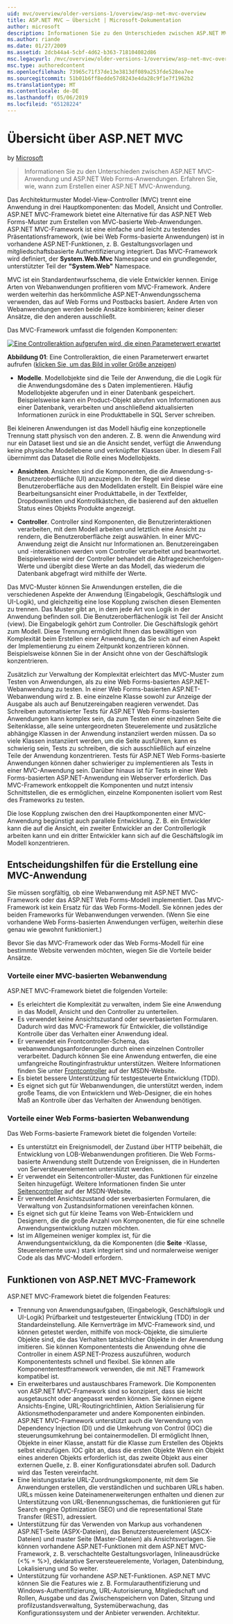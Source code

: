 ```yaml
---
uid: mvc/overview/older-versions-1/overview/asp-net-mvc-overview
title: ASP.NET MVC – Übersicht | Microsoft-Dokumentation
author: microsoft
description: Informationen Sie zu den Unterschieden zwischen ASP.NET MVC-Anwendung und ASP.NET Web Forms-Anwendungen. Erfahren Sie, wie, wann zum Erstellen einer ASP.NET MVC-Anwendung.
ms.author: riande
ms.date: 01/27/2009
ms.assetid: 2dcb44a4-5cbf-4d62-b363-718104082d86
msc.legacyurl: /mvc/overview/older-versions-1/overview/asp-net-mvc-overview
msc.type: authoredcontent
ms.openlocfilehash: 73965c71f37de13e3813df089a253fde528ea7ee
ms.sourcegitcommit: 51b01b6ff8edde57d8243e4da28c9f1e7f1962b2
ms.translationtype: MT
ms.contentlocale: de-DE
ms.lasthandoff: 05/06/2019
ms.locfileid: "65128224"
---
```

# <a name="aspnet-mvc-overview"></a>Übersicht über ASP.NET MVC

by [Microsoft](https://github.com/microsoft)

> Informationen Sie zu den Unterschieden zwischen ASP.NET MVC-Anwendung und ASP.NET Web Forms-Anwendungen. Erfahren Sie, wie, wann zum Erstellen einer ASP.NET MVC-Anwendung.

Das Architekturmuster Model-View-Controller (MVC) trennt eine Anwendung in drei Hauptkomponenten: das Modell, Ansicht und Controller. ASP.NET MVC-Framework bietet eine Alternative für das ASP.NET Web Forms-Muster zum Erstellen von MVC-basierte Web-Anwendungen. ASP.NET MVC-Framework ist eine einfache und leicht zu testendes Präsentationsframework, (wie bei Web Forms-basierte Anwendungen) ist in vorhandene ASP.NET-Funktionen, z. B. Gestaltungsvorlagen und mitgliedschaftsbasierte Authentifizierung integriert. Das MVC-Framework wird definiert, der **System.Web.Mvc** Namespace und ein grundlegender, unterstützter Teil der **"System.Web"** Namespace.   
  
MVC ist ein Standardentwurfsschema, die viele Entwickler kennen. Einige Arten von Webanwendungen profitieren vom MVC-Framework. Andere werden weiterhin das herkömmliche ASP.NET-Anwendungsschema verwenden, das auf Web Forms und Postbacks basiert. Andere Arten von Webanwendungen werden beide Ansätze kombinieren; keiner dieser Ansätze, die den anderen ausschließt.   
  
Das MVC-Framework umfasst die folgenden Komponenten:

[![Eine Controlleraktion aufgerufen wird, die einen Parameterwert erwartet](asp-net-mvc-overview/_static/image1.jpg)](asp-net-mvc-overview/_static/image1.png)

**Abbildung 01**: Eine Controlleraktion, die einen Parameterwert erwartet aufrufen ([klicken Sie, um das Bild in voller Größe anzeigen](asp-net-mvc-overview/_static/image2.png))

- **Modelle**. Modellobjekte sind die Teile der Anwendung, die die Logik für die Anwendungsdomäne des s Daten implementieren. Häufig Modellobjekte abgerufen und in einer Datenbank gespeichert. Beispielsweise kann ein Product-Objekt abrufen von Informationen aus einer Datenbank, verarbeiten und anschließend aktualisierten Informationen zurück in eine Produkttabelle in SQL Server schreiben.

Bei kleineren Anwendungen ist das Modell häufig eine konzeptionelle Trennung statt physisch von den anderen. Z. B. wenn die Anwendung wird nur ein Dataset liest und sie an die Ansicht sendet, verfügt die Anwendung keine physische Modellebene und verknüpfter Klassen über. In diesem Fall übernimmt das Dataset die Rolle eines Modellobjekts.

- **Ansichten**. Ansichten sind die Komponenten, die die Anwendung-s-Benutzeroberfläche (UI) anzuzeigen. In der Regel wird diese Benutzeroberfläche aus den Modelldaten erstellt. Ein Beispiel wäre eine Bearbeitungsansicht einer Produkttabelle, in der Textfelder, Dropdownlisten und Kontrollkästchen, die basierend auf den aktuellen Status eines Objekts Produkte angezeigt.

- **Controller**. Controller sind Komponenten, die Benutzerinteraktionen verarbeiten, mit dem Modell arbeiten und letztlich eine Ansicht zu rendern, die Benutzeroberfläche zeigt auswählen. In einer MVC-Anwendung zeigt die Ansicht nur Informationen an. Benutzereingaben und -interaktionen werden vom Controller verarbeitet und beantwortet. Beispielsweise wird der Controller behandelt die Abfragezeichenfolgen-Werte und übergibt diese Werte an das Modell, das wiederum die Datenbank abgefragt wird mithilfe der Werte.

Das MVC-Muster können Sie Anwendungen erstellen, die die verschiedenen Aspekte der Anwendung (Eingabelogik, Geschäftslogik und UI-Logik), und gleichzeitig eine lose Kopplung zwischen diesen Elementen zu trennen. Das Muster gibt an, in dem jede Art von Logik in der Anwendung befinden soll. Die Benutzeroberflächenlogik ist Teil der Ansicht (view). Die Eingabelogik gehört zum Controller. Die Geschäftslogik gehört zum Modell. Diese Trennung ermöglicht Ihnen das bewältigen von Komplexität beim Erstellen einer Anwendung, da Sie sich auf einen Aspekt der Implementierung zu einem Zeitpunkt konzentrieren können. Beispielsweise können Sie in der Ansicht ohne von der Geschäftslogik konzentrieren.   
  
Zusätzlich zur Verwaltung der Komplexität erleichtert das MVC-Muster zum Testen von Anwendungen, als zu eine Web Forms-basierten ASP.NET-Webanwendung zu testen. In einer Web Forms-basierten ASP.NET-Webanwendung wird z. B. eine einzelne Klasse sowohl zur Anzeige der Ausgabe als auch auf Benutzereingaben reagieren verwendet. Das Schreiben automatisierter Tests für ASP.NET Web Forms-basierten Anwendungen kann komplex sein, da zum Testen einer einzelnen Seite die Seitenklasse, alle seine untergeordneten Steuerelemente und zusätzliche abhängige Klassen in der Anwendung instanziiert werden müssen. Da so viele Klassen instanziiert werden, um die Seite ausführen, kann es schwierig sein, Tests zu schreiben, die sich ausschließlich auf einzelne Teile der Anwendung konzentrieren. Tests für ASP.NET Web Forms-basierte Anwendungen können daher schwieriger zu implementieren als Tests in einer MVC-Anwendung sein. Darüber hinaus ist für Tests in einer Web Forms-basierten ASP.NET-Anwendung ein Webserver erforderlich. Das MVC-Framework entkoppelt die Komponenten und nutzt intensiv Schnittstellen, die es ermöglichen, einzelne Komponenten isoliert vom Rest des Frameworks zu testen.   
  
Die lose Kopplung zwischen den drei Hauptkomponenten einer MVC-Anwendung begünstigt auch parallele Entwicklung. Z. B. ein Entwickler kann die auf die Ansicht, ein zweiter Entwickler an der Controllerlogik arbeiten kann und ein dritter Entwickler kann sich auf die Geschäftslogik im Modell konzentrieren.

## <a name="deciding-when-to-create-an-mvc-application"></a>Entscheidungshilfen für die Erstellung eine MVC-Anwendung

Sie müssen sorgfältig, ob eine Webanwendung mit ASP.NET MVC-Framework oder das ASP.NET Web Forms-Modell implementiert. Das MVC-Framework ist kein Ersatz für das Web Forms-Modell. Sie können jedes der beiden Frameworks für Webanwendungen verwenden. (Wenn Sie eine vorhandene Web Forms-basierten Anwendungen verfügen, weiterhin diese genau wie gewohnt funktioniert.)   
  
Bevor Sie das MVC-Framework oder das Web Forms-Modell für eine bestimmte Website verwenden möchten, wiegen Sie die Vorteile beider Ansätze.

### <a name="advantages-of-an-mvc-based-web-application"></a>Vorteile einer MVC-basierten Webanwendung

ASP.NET MVC-Framework bietet die folgenden Vorteile:

- Es erleichtert die Komplexität zu verwalten, indem Sie eine Anwendung in das Modell, Ansicht und den Controller zu unterteilen.
- Es verwendet keine Ansichtszustand oder severbasierten Formularen. Dadurch wird das MVC-Framework für Entwickler, die vollständige Kontrolle über das Verhalten einer Anwendung ideal.
- Er verwendet ein Frontcontroller-Schema, das webanwendungsanforderungen durch einen einzelnen Controller verarbeitet. Dadurch können Sie eine Anwendung entwerfen, die eine umfangreiche Routinginfrastruktur unterstützen. Weitere Informationen finden Sie unter [Frontcontroller](https://go.microsoft.com/fwlink/?LinkId=106357 "Frontcontroller") auf der MSDN-Website.
- Es bietet bessere Unterstützung für testgesteuerte Entwicklung (TDD).
- Es eignet sich gut für Webanwendungen, die unterstützt werden, indem große Teams, die von Entwicklern und Web-Designer, die ein hohes Maß an Kontrolle über das Verhalten der Anwendung benötigen.

### <a name="advantages-of-a-web-forms-based-web-application"></a>Vorteile einer Web Forms-basierten Webanwendung

Das Web Forms-basierte Framework bietet die folgenden Vorteile:

- Es unterstützt ein Ereignismodell, der Zustand über HTTP beibehält, die Entwicklung von LOB-Webanwendungen profitieren. Die Web Forms-basierte Anwendung stellt Dutzende von Ereignissen, die in Hunderten von Serversteuerelementen unterstützt werden.
- Er verwendet ein Seitencontroller-Muster, das Funktionen für einzelne Seiten hinzugefügt. Weitere Informationen finden Sie unter [Seitencontroller](https://go.microsoft.com/fwlink/?LinkId=106359 "Seitencontroller") auf der MSDN-Website.
- Er verwendet Ansichtszustand oder severbasierten Formularen, die Verwaltung von Zustandsinformationen vereinfachen können.
- Es eignet sich gut für kleine Teams von Web-Entwicklern und Designern, die die große Anzahl von Komponenten, die für eine schnelle Anwendungsentwicklung nutzen möchten.
- Ist im Allgemeinen weniger komplex ist, für die Anwendungsentwicklung, da die Komponenten (die **Seite** -Klasse, Steuerelemente usw.) stark integriert sind und normalerweise weniger Code als das MVC-Modell erfordern.

## <a name="features-of-the-aspnet-mvc-framework"></a>Funktionen von ASP.NET MVC-Framework

ASP.NET MVC-Framework bietet die folgenden Features:

- Trennung von Anwendungsaufgaben, (Eingabelogik, Geschäftslogik und UI-Logik) Prüfbarkeit und testgesteuerter Entwicklung (TDD) in der Standardeinstellung. Alle Kernverträge im MVC-Framework sind, und können getestet werden, mithilfe von mock-Objekte, die simulierte Objekte sind, die das Verhalten tatsächlicher Objekte in der Anwendung imitieren. Sie können Komponententests die Anwendung ohne die Controller in einem ASP.NET-Prozess auszuführen, wodurch Komponententests schnell und flexibel. Sie können alle Komponententestframework verwenden, die mit .NET Framework kompatibel ist.
- Ein erweiterbares und austauschbares Framework. Die Komponenten von ASP.NET MVC-Framework sind so konzipiert, dass sie leicht ausgetauscht oder angepasst werden können. Sie können eigene Ansichts-Engine, URL-Routingrichtlinien, Aktion Serialisierung für Aktionsmethodenparameter und andere Komponenten einbinden. ASP.NET MVC-Framework unterstützt auch die Verwendung von Dependency Injection (DI) und die Umkehrung von Control (IOC) die steuerungsumkehrung bei containermodellen. DI ermöglicht Ihnen, Objekte in einer Klasse, anstatt für die Klasse zum Erstellen des Objekts selbst einzufügen. IOC gibt an, dass die ersten Objekte Wenn ein Objekt eines anderen Objekts erforderlich ist, das zweite Objekt aus einer externen Quelle, z. B. einer Konfigurationsdatei abrufen soll. Dadurch wird das Testen vereinfacht.
- Eine leistungsstarke URL-Zuordnungskomponente, mit dem Sie Anwendungen erstellen, die verständlichen und suchbaren URLs haben. URLs müssen keine Dateinamenerweiterungen enthalten und dienen zur Unterstützung von URL-Benennungsschemas, die funktionieren gut für Search engine Optimization (SEO) und die representational State Transfer (REST), adressiert.
- Unterstützung für das Verwenden von Markup aus vorhandenen ASP.NET-Seite (ASPX-Dateien), das Benutzersteuerelement (ASCX-Dateien) und master Seite (Master-Dateien) als Ansichtsvorlagen. Sie können vorhandene ASP.NET-Funktionen mit dem ASP.NET MVC-Framework, z. B. verschachtelte Gestaltungsvorlagen, Inlineausdrücke (&lt;% = %&gt;), deklarative Serversteuerelemente, Vorlagen, Datenbindung, Lokalisierung und So weiter.
- Unterstützung für vorhandene ASP.NET-Funktionen. ASP.NET MVC können Sie die Features wie z. B. Formularauthentifizierung und Windows-Authentifizierung, URL-Autorisierung, Mitgliedschaft und Rollen, Ausgabe und das Zwischenspeichern von Daten, Sitzung und profilzustandsverwaltung, Systemüberwachung, das Konfigurationssystem und der Anbieter verwenden. Architektur.
